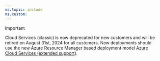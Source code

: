 ```yaml
---
ms.topic: include
ms.custom:
---
```


> [!IMPORTANT]
> Cloud Services (classic) is now deprecated for new customers and will be retired on August 31st,
> 2024 for all customers. New deployments should use the new Azure Resource Manager based deployment
> model [Azure Cloud Services (extended support)](https://aka.ms/csesoverview).
